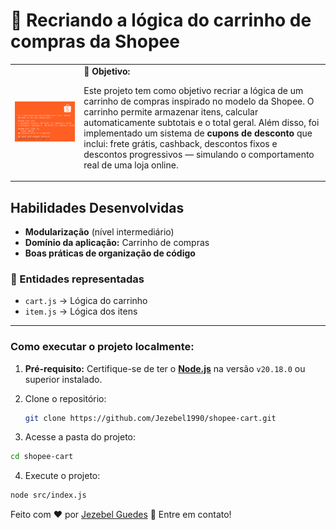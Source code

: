 # 🛒 Recriando a lógica do carrinho de compras da Shopee  

  <table>
        <tr>
            <td>
                <img src="./docs/cart.png" alt="cart" width="900">
            </td>
            <td>
   <b>🎯 Objetivo:</b>
   <p>
  Este projeto tem como objetivo recriar a lógica de um carrinho de compras inspirado no modelo da Shopee.  
  O carrinho permite armazenar itens, calcular automaticamente subtotais e o total geral.  
  Além disso, foi implementado um sistema de <strong>cupons de desconto</strong> que inclui:  
  frete grátis, cashback, descontos fixos e descontos progressivos — simulando o comportamento real de uma loja online.
</p>
     </td>
        </tr>
    </table>

## Habilidades Desenvolvidas
- **Modularização** (nível intermediário)  
- **Domínio da aplicação:** Carrinho de compras  
- **Boas práticas de organização de código**  


### 📂 Entidades representadas  
- `cart.js` → Lógica do carrinho  
- `item.js` → Lógica dos itens  

---

<h3> Como executar o projeto localmente:</h3>

1. **Pré-requisito:** Certifique-se de ter o **[Node.js](https://nodejs.org/)** na versão `v20.18.0` ou superior instalado.  

2. Clone o repositório:  
   ```bash
   git clone https://github.com/Jezebel1990/shopee-cart.git
   ```

3. Acesse a pasta do projeto:
```bash
cd shopee-cart
```
4. Execute o projeto:
```bash
node src/index.js
```

Feito com ♥ por [Jezebel Guedes](https://www.linkedin.com/in/jezebel-guedes/) 👋 Entre em contato!